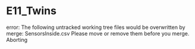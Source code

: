 # E11_Twins
error: The following untracked working tree files would be overwritten by merge:
	SensorsInside.csv
Please move or remove them before you merge.
Aborting
